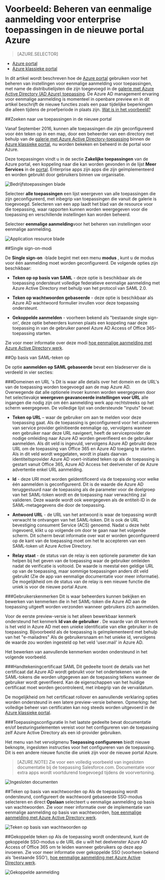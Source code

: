 <properties
    pageTitle="Eenmalige aanmelding beheer voor enterprise apps in de voorvertoning Azure Active Directory | Microsoft Azure"
    description="Informatie over het beheren van eenmalige op voor enterprise apps met Azure Active Directory"
    services="active-directory"
    documentationCenter=""
    authors="asmalser"
    manager="femila"
    editor=""/>

<tags
    ms.service="active-directory"
    ms.devlang="na"
    ms.topic="article"
    ms.tgt_pltfrm="na"
    ms.workload="identity"
    ms.date="09/30/2016"
    ms.author="asmalser"/>

# <a name="preview-managing-single-sign-on-for-enterprise-apps-in-the-new-azure-portal"></a>Voorbeeld: Beheren van eenmalige aanmelding voor enterprise toepassingen in de nieuwe portal Azure

> [AZURE.SELECTOR]
- [Azure portal](active-directory-enterprise-apps-manage-sso.md)
- [Azure klassieke portal](active-directory-sso-integrate-saas-apps.md)

In dit artikel wordt beschreven hoe de [Azure portal](https://portal.azure.com) gebruiken voor het beheren van instellingen voor eenmalige aanmelding voor toepassingen, met name de distributielijsten die zijn toegevoegd in de [galerie met Azure Active Directory (AD Azure) toepassing](active-directory-appssoaccess-whatis.md#get-started-with-the-azure-ad-application-gallery). De Azure AD management ervaring voor eenmalige aanmelding is momenteel in openbare preview en in dit artikel beschrijft de nieuwe functies zoals een paar tijdelijke beperkingen die alleen tijdens de proefperiode in plaats zijn. [Wat is in het voorbeeld?](active-directory-preview-explainer.md)

##<a name="finding-your-apps-in-the-new-portal"></a>Zoeken naar uw toepassingen in de nieuwe portal

Vanaf September 2016, kunnen alle toepassingen die zijn geconfigureerd voor één teken op in een map, door een beheerder van een directory met behulp van de [galerie met Azure Active Directory-toepassing](active-directory-appssoaccess-whatis.md#get-started-with-the-azure-ad-application-gallery) binnen de [Azure klassieke portal](https://manage.windowsazure.com), nu worden bekeken en beheerd in de portal voor Azure.

Deze toepassingen vindt u in de sectie **Zakelijke toepassingen** van de Azure portal, een koppeling naar die kan worden gevonden in de lijst **Meer Services** in de [portal](https://portal.azure.com). Enterprise apps zijn apps die zijn geïmplementeerd en worden gebruikt door gebruikers binnen uw organisatie.

![Bedrijfstoepassingen blade][1]

Selecteer **alle toepassingen** een lijst weergeven van alle toepassingen die zijn geconfigureerd, met inbegrip van toepassingen die vanuit de galerie is toegevoegd. Selecteren van een app laadt het blad van de resource voor die toepassing, waar rapporten kunnen worden weergegeven voor die toepassing en verschillende instellingen kan worden beheerd.

Selecteer **eenmalige aanmelding**voor het beheren van instellingen voor eenmalige aanmelding.

![Application resource blade][2]


##<a name="single-sign-on-modes"></a>Single sign-on-modi

De **Single sign-on** -blade begint met een menu **modus** , kunt u de modus voor één aanmelding moet worden geconfigureerd. De volgende opties zijn beschikbaar:

* **Teken op op basis van SAML** - deze optie is beschikbaar als de toepassing ondersteunt volledige federatieve eenmalige aanmelding met Azure Active Directory met behulp van het protocol van SAML 2.0.

* **Teken op wachtwoorden gebaseerde** - deze optie is beschikbaar als Azure AD wachtwoord formulier invullen voor deze toepassing ondersteunt.

* **Gekoppelde aanmelden** - voorheen bekend als "bestaande single sign-on', deze optie beheerders kunnen plaats een koppeling naar deze toepassing in van de gebruiker paneel Azure AD Access of Office 365-toepassing starten.

Zie voor meer informatie over deze modi [hoe eenmalige aanmelding met Azure Active Directory werk](active-directory-appssoaccess-whatis.md#how-does-single-sign-on-with-azure-active-directory-work).


##<a name="saml-based-sign-on"></a>Op basis van SAML-teken op

De optie **aanmelden op SAML gebaseerde** bevat een bladeserver die is verdeeld in vier secties:

###<a name="domains-and-urls"></a>Domeinen en URL 's
Dit is waar alle details over het domein en de URL's van de toepassing worden toegevoegd aan de map Azure AD. Overwegende dat alle optionele invoer kunnen worden weergegeven door het selectievakje **weergeven geavanceerde instellingen voor URL** alle ingangen die nodig zijn om één aanmelding werk app rechtstreeks op het scherm weergegeven. De volledige lijst van ondersteunde "inputs" bevat:

* **Teken op URL** – waar de gebruiker om aan te melden voor deze toepassing gaat. Als de toepassing is geconfigureerd voor het uitvoeren van service provider geïnitieerde eenmalige op, vervolgens wanneer een gebruiker naar deze URL navigeert, heeft de serviceprovider de nodige omleiding naar Azure AD worden geverifieerd en de gebruiker aanmelden. Als dit veld is ingevuld, vervolgens Azure AD gebruikt deze URL om de toepassing van Office 365 en Azure AD toegang te starten. Als in dit veld wordt weggelaten, wordt in plaats daarvan identiteitsprovider Azure AD voert-initiated teken op als de toepassing is gestart vanuit Office 365, Azure AD Access het deelvenster of de Azure advertentie enkel URL aanmelding.

* **Id** - deze URI moet worden geïdentificeerd via de toepassing voor welke één aanmelden is geconfigureerd. Dit is de waarde die Azure AD teruggestuurd naar de toepassing als de parameter voor de doelgroep van het SAML-token wordt en de toepassing naar verwachting zal valideren. Deze waarde wordt ook weergegeven als de entiteit-ID in de SAML-metagegevens die door de toepassing.

* **Antwoord URL** - de URL van het antwoord is waar de toepassing wordt verwacht te ontvangen van het SAML-token. Dit is ook de URL bevestiging consument Service (ACS) genoemd. Nadat u deze hebt ingevoerd, klikt u op volgende om door te gaan naar het volgende scherm. Dit scherm bevat informatie over wat er worden geconfigureerd op de kant van de toepassing moet om het te accepteren van een SAML-token uit Azure Active Directory.

* **Relay staat** - de status van de relay is een optionele parameter die kan helpen bij het geven van de toepassing waar de gebruiker omleiden nadat de verificatie is voltooid. De waarde is meestal een geldige URL op van de toepassing, maar sommige toepassingen anders dit veld gebruikt (Zie de app van eenmalige documentatie voor meer informatie). De mogelijkheid om de status van de relay is een nieuwe functie die uniek is voor de nieuwe portal Azure.

###<a name="user-attributes"></a>Gebruikerskenmerken
Dit is waar beheerders kunnen bekijken en bewerken van kenmerken die in het SAML-token die Azure AD aan de toepassing uitgeeft worden verzonden wanneer gebruikers zich aanmelden.

Voor de eerste preview-versie is het alleen bewerkbaar kenmerk ondersteund het kenmerk **Id van de gebruiker** . De waarde van dit kenmerk is het veld in Azure AD met een unieke identificatie van elke gebruiker in de toepassing. Bijvoorbeeld als de toepassing is geïmplementeerd met behulp van het "e-mailadres" Als de gebruikersnaam en het unieke id, vervolgens de waarde zou worden ingesteld op het veld 'user.mail' in Azure AD.

Het bewerken van aanvullende kenmerken worden ondersteund in het volgende voorbeeld.

###<a name="saml-signing-certificate"></a>Handtekeningcertificaat SAML
Dit gedeelte toont de details van het certificaat dat Azure AD wordt gebruikt voor het ondertekenen van de SAML-tokens die worden uitgegeven aan de toepassing telkens wanneer de gebruiker wordt geverifieerd. Kan de eigenschappen van het huidige certificaat moet worden gecontroleerd, met inbegrip van de vervaldatum.

De mogelijkheid om het certificaat rollover en aanvullende verklaring opties worden ondersteund in een latere preview-versie beheren. Opmerking: het volledige beheer van certificaten kan nog steeds worden uitgevoerd in de [Azure klassieke portal](active-directory-sso-certs.md).

###<a name="application-configuration"></a>Toepassingsconfiguratie
In het laatste gedeelte bevat documentatie en/of besturingselementen vereist voor het configureren van de toepassing zelf Azure Active Directory als een id-provider gebruiken.

Het menu van het vervolgmenu **Toepassing configureren** biedt nieuwe beknopte, ingesloten instructies voor het configureren van de toepassing. Dit is een andere nieuwe functie die uniek zijn voor de nieuwe portal Azure.

> [AZURE.NOTE] Zie voor een volledig voorbeeld van ingesloten documentatie bij de toepassing Salesforce.com. Documentatie voor extra apps wordt voortdurend toegevoegd tijdens de voorvertoning.

![Ingesloten documenten][3]

##<a name="password-based-sign-on"></a>Teken op basis van wachtwoorden op
Als de toepassing wordt ondersteund, configureert de wachtwoord gebaseerde SSO-modus selecteren en direct **Opslaan** selecteert u eenmalige aanmelding op basis van wachtwoorden. Zie voor meer informatie over de implementatie van eenmalige aanmelding op basis van wachtwoorden, [hoe eenmalige aanmelding met Azure Active Directory werk](active-directory-appssoaccess-whatis.md#how-does-single-sign-on-with-azure-active-directory-work).

![Teken op basis van wachtwoorden op][4]


##<a name="linked-sign-on"></a>Gekoppelde teken op
Als de toepassing wordt ondersteund, kunt de gekoppelde SSO-modus u de URL die u wilt het deelvenster Azure AD Access of Office 365 om te leiden wanneer gebruikers op deze app invoeren. Zie voor meer informatie over gekoppelde SSO (voorheen bekend als 'bestaande SSO'), [hoe eenmalige aanmelding met Azure Active Directory werk](active-directory-appssoaccess-whatis.md#how-does-single-sign-on-with-azure-active-directory-work).

![Gekoppelde aanmelding][5]

[1]: ./media/active-directory-enterprise-apps-manage-sso/enterprise-apps-blade.PNG
[2]: ./media/active-directory-enterprise-apps-manage-sso/enterprise-apps-sso-blade.PNG
[3]: ./media/active-directory-enterprise-apps-manage-sso/enterprise-apps-blade-embedded-docs.PNG
[4]: ./media/active-directory-enterprise-apps-manage-sso/enterprise-apps-blade-password-sso.PNG
[5]: ./media/active-directory-enterprise-apps-manage-sso/enterprise-apps-blade-linked-sso.PNG
